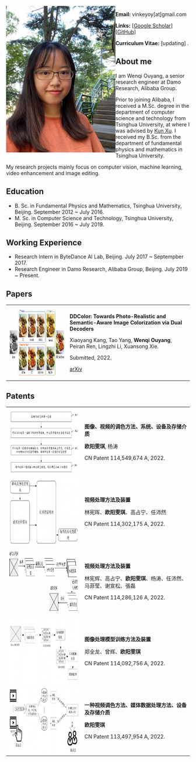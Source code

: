<img align="left" width="300" height="400" src="data/my_photo.jpg">

**Email:** vinkeyoy[at]gmail.com

**Links:** [[Google Scholar](https://scholar.google.com/citations?user=pYeM5JUAAAAJ&hl=zh-CN)] [[GitHub](https://github.com/Vicky0522)]

**Curriculum Vitae:** [updating] .


## About me
I am Wenqi Ouyang, a senior research engineer at Damo Research, Alibaba Group.

Prior to joining Alibaba, I received a M.Sc. degree in the department of computer science and technology from Tsinghua University, at where I was advised by [Kun Xu](https://cg.cs.tsinghua.edu.cn/people/~kun/). I received my B.Sc. from the department of fundamental physics and mathematics in Tsinghua University.

My research projects mainly focus on computer vision, machine learning, video enhancement and image editing.

  
  
  

## Education
* B. Sc. in Fundamental Physics and Mathematics, Tsinghua University, Beijing. September 2012 ~ July 2016.
* M. Sc. in Computer Science and Technology, Tsinghua University, Beijing. September 2016 ~ July 2019.

## Working Experience
* Research Intern in ByteDance AI Lab, Beijing. July 2017 ~ Septempber 2017.
* Research Engineer in Damo Research, Alibaba Group, Beijing. July 2019 ~ Present.

## Papers
<table>
  <tr>
    <td><img align="left" width="360" height="200" src="data/paper_figure/ddcolor.png"></td>
    <td>
      <p><b>DDColor: Towards Photo-Realistic and Semantic-Aware Image Colorization via Dual Decoders</b></p>
      <p>Xiaoyang Kang, Tao Yang, <b>Wenqi Ouyang</b>, Peiran Ren, Lingzhi Li, Xuansong Xie.</p>
      <p>Submitted, 2022.</p>
      <p><a href="https://arxiv.org/abs/2212.11613" target="_blank" rel="noopener">
				 <i class="fa fa-file" aria-hidden="true"></i> arXiv </a> 
      </p>
    </td>
  </tr>
</table>


## Patents
<table>
  <tr>
    <td><img align="left" width="333" height="185" src="data/paper_figure/patent_1.png"></td>
    <td>
      <p><b>图像、视频的调色方法、系统、设备及存储介质</b></p>
      <p><b>欧阳雯琪</b>, 杨涛</p>
      <p>CN Patent 114,549,674 A, 2022.</p>
    </td>
  </tr>
  <tr>
    <td><img align="left" width="333" height="185" src="data/paper_figure/patent_2.png"></td>
    <td>
      <p><b>视频处理方法及装置</b></p>
      <p>林宪晖、<b>欧阳雯琪</b>、高占宁、任沛然</p>
      <p>CN Patent 114,302,175 A, 2022.</p>
    </td>
  </tr>
  <tr>
    <td><img align="left" width="333" height="185" src="data/paper_figure/patent_3.png"></td>
    <td>
      <p><b>视频处理方法及装置</b></p>
      <p>林宪辉、高占宁、<b>欧阳雯琪</b>、杨涛、任沛然、马菲莹、谢宣松、張磊</p>
      <p>CN Patent 114,286,126 A, 2022.</p>
    </td>
  </tr>
  <tr>
    <td><img align="left" width="333" height="185" src="data/paper_figure/patent_4.png"></td>
    <td>
      <p><b>图像处理模型训练方法及装置</b></p>
      <p>郑全龙、曾辉、<b>欧阳雯琪</b></p>
      <p>CN Patent 114,092,756 A, 2022.</p>
    </td>
  </tr>
  <tr>
    <td><img align="left" width="333" height="185" src="data/paper_figure/patent_5.png"></td>
    <td>
      <p><b>一种视频调色方法、媒体数据处理方法、设备及存储介质</b></p>
      <p><b>欧阳雯琪</b></p>
      <p>CN Patent 113,497,954 A, 2022.</p>
    </td>
  </tr>
</table>

